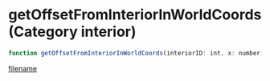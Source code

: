 # getOffsetFromInteriorInWorldCoords (Category interior)

```js
function getOffsetFromInteriorInWorldCoords(interiorID: int, x: number, y: number, z: number): Vector3
```

[filename](getOffsetFromInteriorInWorldCoords_m.md ':include')